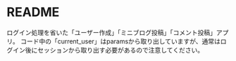 # README

ログイン処理を省いた「ユーザー作成」「ミニブログ投稿」「コメント投稿」アプリ。
コード中の「current_user」はparamsから取り出していますが、通常はログイン後にセッションから取り出す必要があるので注意してください。
